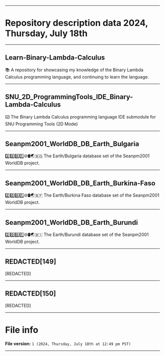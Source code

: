 
***

# Repository description data 2024, Thursday, July 18th

---

## Learn-Binary-Lambda-Calculus

📚️ A repository for showcasing my knowledge of the Binary Lambda Calculus programming language, and continuing to learn the language. 

---

## SNU_2D_ProgrammingTools_IDE_Binary-Lambda-Calculus

⌨️ The Binary Lambda Calculus programming language IDE submodule for SNU Programming Tools (2D Mode)

---

## Seanpm2001_WorldDB_DB_Earth_Bulgaria

2️⃣️0️⃣️0️⃣️1️⃣️🌐️🛢️🌏️🇧🇬️ The Earth/Bulgaria database set of the Seanpm2001 WorldDB project.

---

## Seanpm2001_WorldDB_DB_Earth_Burkina-Faso

2️⃣️0️⃣️0️⃣️1️⃣️🌐️🛢️🌏️🇧🇫️ The Earth/Burkina Faso database set of the Seanpm2001 WorldDB project.

---

## Seanpm2001_WorldDB_DB_Earth_Burundi

2️⃣️0️⃣️0️⃣️1️⃣️🌐️🛢️🌏️🇧🇮️ The Earth/Burundi database set of the Seanpm2001 WorldDB project.

---

## REDACTED[149]

[REDACTED]

---

## REDACTED[150]

[REDACTED]

***

# File info

**File version:** `1 (2024, Thursday, July 18th at 12:49 pm PST)`

***

